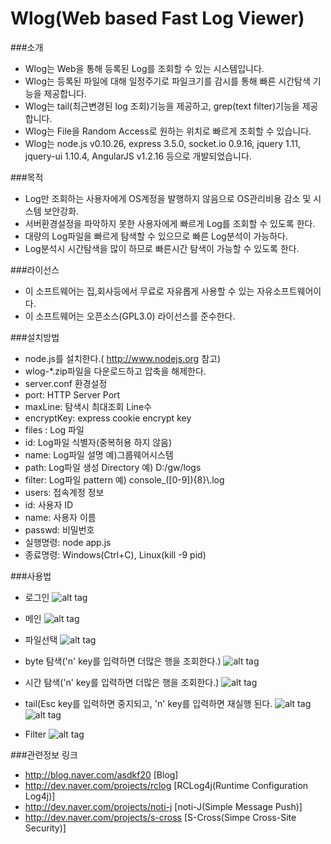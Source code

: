 Wlog(Web based Fast Log Viewer)
====
###소개
 * Wlog는 Web을 통해 등록된 Log를 조회할 수 있는 시스템입니다.
 * Wlog는 등록된 파일에 대해 일정주기로 파일크기를 감시를 통해 빠른 시간탐색 기능을 제공합니다.
 * Wlog는 tail(최근변경된 log 조회)기능을 제공하고, grep(text filter)기능을 제공합니다.
 * Wlog는 File을 Random Access로 원하는 위치로 빠르게 조회할 수 있습니다.
 * Wlog는 node.js v0.10.26, express 3.5.0, socket.io 0.9.16, jquery 1.11, jquery-ui 1.10.4, AngularJS v1.2.16 등으로 개발되었습니다.

###목적
 * Log만 조회하는 사용자에게 OS계정을 발행하지 않음으로 OS관리비용 감소 및 시스템 보안강화.
 * 서버환경설정을 파악하지 못한 사용자에게 빠르게 Log를 조회할 수 있도록 한다.
 * 대량의 Log파일을 빠르게 탐색할 수 있으므로  빠른 Log분석이 가능하다.
 * Log분석시 시간탐색을 많이 하므로 빠른시간 탐색이 가능할 수 있도록 한다.

###라이선스
 * 이 소프트웨어는 집,회사등에서 무료로 자유롭게 사용할 수 있는 자유소프트웨어이다.
 * 이 소프트웨어는 오픈소스(GPL3.0) 라이선스를 준수한다. 

###설치방법
 * node.js를 설치한다.( http://www.nodejs.org 참고)
 * wlog-*.zip파일을 다운로드하고 압축을 해제한다.
 * server.conf 환경설정
  * port: HTTP Server Port
  * maxLine: 탐색시 최대조회 Line수
  * encryptKey: express cookie encrypt key
  * files : Log 파일
   * id: Log파일 식별자(중복허용 하지 않음)
   * name: Log파일 설명  예)그룹웨어시스템
   * path: Log파일 생성 Directory  예) D:/gw/logs
   * filter: Log파일 pattern 예) console_([0-9]){8}\\.log
  * users: 접속계정 정보
   * id: 사용자 ID
   * name: 사용자 이름
   * passwd: 비밀번호
 * 실행명령: node app.js
 * 종료명령: Windows(Ctrl+C), Linux(kill -9 pid)

###사용법
 * 로그인
![alt tag](http://dev.naver.com/wiki/wlog/pds/FrontPage/login_resize.png)

 * 메인
![alt tag](http://dev.naver.com/wiki/wlog/pds/FrontPage/main_resize.png)

 * 파일선택
![alt tag](http://dev.naver.com/wiki/wlog/pds/FrontPage/click_file_resize.png)

 * byte 탐색('n' key를 입력하면 더많은 행을 조회한다.)
![alt tag](http://dev.naver.com/wiki/wlog/pds/FrontPage/byte_search_resize.png)

 * 시간 탐색('n' key를 입력하면 더많은 행을 조회한다.)
![alt tag](http://dev.naver.com/wiki/wlog/pds/FrontPage/time_search_resize.png)

 * tail(Esc key를 입력하면 중지되고, 'n' key를 입력하면 재실행 된다.
![alt tag](http://dev.naver.com/wiki/wlog/pds/FrontPage/tail_start_resize.png)
![alt tag](http://dev.naver.com/wiki/wlog/pds/FrontPage/tail_stop_resize.png)

 * Filter
![alt tag](http://dev.naver.com/wiki/wlog/pds/FrontPage/tail_filter_resize.png)

###관련정보 링크
 * http://blog.naver.com/asdkf20 [Blog]
 * http://dev.naver.com/projects/rclog [RCLog4j(Runtime Configuration Log4j)]
 * http://dev.naver.com/projects/noti-j [noti-J(Simple Message Push)]
 * http://dev.naver.com/projects/s-cross [S-Cross(Simpe Cross-Site Security)]
